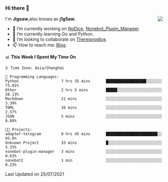 ### Hi there 👋

<a href="#">
  <img align="right" src="https://github-readme-stats.vercel.app/api?username=j1g5awi&count_private=true&show_icons=true&title_color=80070B&text_color=B3B3B3&bg_color=212121&icon_color=80070B" />
</a>

I'm **Jigsaw**,also knows as **j1g5aw**.

- 🔭 I’m currently working on [NoDice](https://github.com/thereisnodice/nodice2), [Nonebot_Plugin_Manager](https://github.com/Jigsaw111/nonebot_plugin_manager).
- 🌱 I’m currently learning Go and Python.
- 👯 I’m looking to collaborate on [Thereisnodice](https://github.com/thereisnodice).
- 📫 How to reach me: [Blog](https://blog.maddestroyer.xyz/).

<!--START_SECTION:waka-->
📊 **This Week I Spent My Time On** 

```text
⌚︎ Time Zone: Asia/Shanghai

💬 Programming Languages: 
Python                   7 hrs 35 mins       ██████████████████░░░░░░░   73.01% 
Other                    2 hrs 5 mins        █████░░░░░░░░░░░░░░░░░░░░   20.13% 
Markdown                 21 mins             ░░░░░░░░░░░░░░░░░░░░░░░░░   3.39% 
TOML                     16 mins             ░░░░░░░░░░░░░░░░░░░░░░░░░   2.57% 
JSON                     5 mins              ░░░░░░░░░░░░░░░░░░░░░░░░░   0.89%

🐱‍💻 Projects: 
adapter-telegram         9 hrs 45 mins       ███████████████████████░░   93.8% 
Unknown Project          33 mins             █░░░░░░░░░░░░░░░░░░░░░░░░   5.33% 
nonebot-plugin-manager   3 mins              ░░░░░░░░░░░░░░░░░░░░░░░░░   0.63% 
nonebot2                 1 min               ░░░░░░░░░░░░░░░░░░░░░░░░░   0.23%

```


 Last Updated on 25/07/2021
<!--END_SECTION:waka-->
